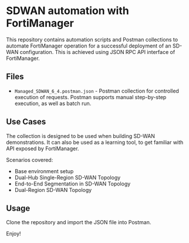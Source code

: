 # SDWAN automation with FortiManager

This repository contains automation scripts and Postman collections to automate FortiManager operation for a successful deployment of an SD-WAN configuration. This is achieved using JSON RPC API interface of FortiManager.

## Files

- `Managed_SDWAN_6_4.postman.json` - Postman collection for controlled execution
  of requests. Postman supports manual step-by-step execution, as well as batch run.

## Use Cases

The collection is designed to be used when building SD-WAN demonstrations.
It can also be used as a learning tool, to get familiar with API exposed by FortiManager.

Scenarios covered:

- Base environment setup
- Dual-Hub Single-Region SD-WAN Topology
- End-to-End Segmentation in SD-WAN Topology
- Dual-Region SD-WAN Topology

## Usage

Clone the repository and import the JSON file into Postman.

Enjoy!
